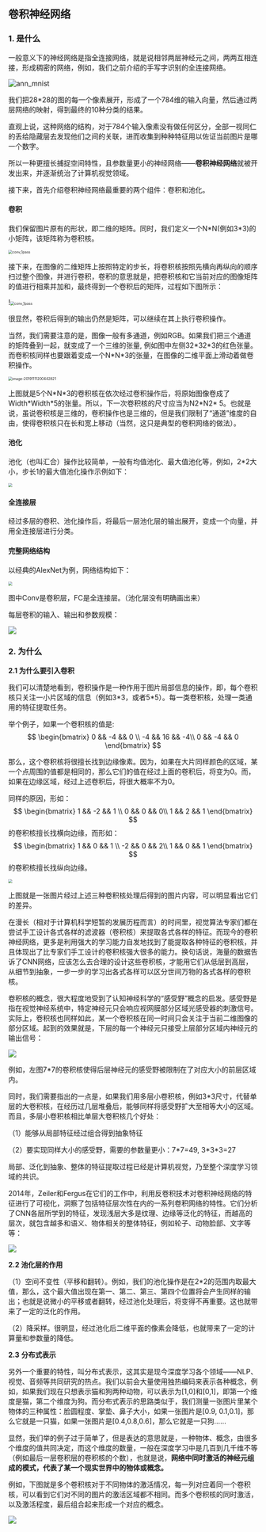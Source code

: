 ## 卷积神经网络

### 1. 是什么

一般意义下的神经网络是指全连接网络，就是说相邻两层神经元之间，两两互相连接，形成稠密的网络，例如，我们之前介绍的手写字识别的全连接网络。

![ann_mnist](./images/ann_mnist.png)

我们把28*28的图的每一个像素展开，形成了一个784维的输入向量，然后通过两层网络的映射，得到最终的10种分类的结果。

直观上说，这种网络的结构，对于784个输入像素没有做任何区分，全部一视同仁的丢给隐藏层去发现他们之间的关联，进而收集到种种特征用以佐证当前图片是哪一个数字。

所以一种更擅长捕捉空间特性，且参数量更小的神经网络——**卷积神经网络**就被开发出来，并逐渐统治了计算机视觉领域。

接下来，首先介绍卷积神经网络最重要的两个组件：卷积和池化。



#### 卷积

我们保留图片原有的形状，即二维的矩阵。同时，我们定义一个N*N(例如3\*3)的小矩阵，该矩阵称为卷积核。

<img src="./images/conv_and_image.png" alt="conv_1pass" style="zoom:50%;" />

接下来，在图像的二维矩阵上按照特定的步长，将卷积核按照先横向再纵向的顺序扫过整个图像，并进行卷积，卷积的意思就是，把卷积核和它当前对应的图像矩阵的值进行相乘并加和，最终得到一个卷积后的矩阵，过程如下图所示：

!<img src="./images/conv_1pass.png" alt="conv_1pass" style="zoom:50%;" />

很显然，卷积后得到的输出仍然是矩阵，可以继续在其上执行卷积操作。



当然，我们需要注意的是，图像一般有多通道，例如RGB。如果我们把三个通道的矩阵叠到一起，就变成了一个三维的张量, 例如图中左侧32\*32\*3的红色张量。而卷积核同样也要跟着变成一个N\*N\*3的张量，在图像的二维平面上滑动着做卷积操作。

<img src="./images/3d_conv1.png" alt="image-20191111200442821" style="zoom:50%;" />

上图就是5个N\*N\*3的卷积核在依次经过卷积操作后，将原始图像卷成了Width\*Width\*5的张量。所以，下一次卷积核的尺寸应当为N2\*N2\* 5。也就是说，虽说卷积核是三维的，卷积操作也是三维的，但是我们限制了“通道”维度的自由，使得卷积核只在长和宽上移动（当然，这只是典型的卷积网络的做法）。

#### 池化

池化（也叫汇合）操作比较简单，一般有均值池化、最大值池化等，例如，2*2大小，步长1的最大值池化操作示例如下：

<img src="./images/pooling.png" style="zoom:50%;" />

#### 全连接层

经过多层的卷积、池化操作后，将最后一层池化层的输出展开，变成一个向量，并用全连接层进行分类。



#### 完整网络结构

以经典的AlexNet为例，网络结构如下：

<img src="./images/alexnet_arch.png" style="zoom:50%;" />

图中Conv是卷积层，FC是全连接层。（池化层没有明确画出来）

每层卷积的输入、输出和参数规模：

![](./images/alexnet_params.jpg)





### 2. 为什么

**2.1 为什么要引入卷积**

我们可以清楚地看到，卷积操作是一种作用于图片局部信息的操作，即，每个卷积核只关注一小片区域的信息（例如3\*3，或者5\*5）。每一类卷积核，处理一类通用的特征提取任务。

举个例子，如果一个卷积核的值是:
$$
\begin{bmatrix}
	0 && -4 && 0 \\
	-4 && 16 && -4\\
	0  && -4 && 0
\end{bmatrix}
$$

那么，这个卷积核将很擅长找到边缘像素。因为，如果在大片同样颜色的区域，某一个点周围的值都是相同的，那么它们的值在经过上面的卷积后，将变为0。而，如果在边缘区域，经过上述卷积后，将很大概率不为0。

同样的原因，形如：
$$
\begin{bmatrix}
	1 && -2 && 1 \\
	0 && 0 && 0\\
	1  && 2 && 1
\end{bmatrix}
$$
的卷积核擅长找横向边缘，而形如：
$$
\begin{bmatrix}
	1 && 0 && 1 \\
	-2 && 0 && 2\\
	1  && 0 && 1
\end{bmatrix}
$$
的卷积核擅长找纵向边缘。

<img src="./images/edge_kernels.png" style="zoom:50%;" />

上图就是一张图片经过上述三种卷积核处理后得到的图片内容，可以明显看出它们的差异。

在漫长（相对于计算机科学短暂的发展历程而言）的时间里，视觉算法专家们都在尝试手工设计各式各样的滤波器（卷积核）来提取各式各样的特征。而现今的卷积神经网络，更多是利用强大的学习能力自发地找到了能提取各种特征的卷积核，并且体现出了比专家们手工设计的卷积核强大很多的能力。换句话说，海量的数据告诉了CNN网络，应该怎么去合理的设计这些卷积核，才能用它们从低层到高层，从细节到抽象，一步一步的学习出各式各样可以区分世间万物的各式各样的卷积核。



卷积核的概念，很大程度地受到了认知神经科学的“感受野”概念的启发。感受野是指在视觉神经系统中，特定神经元只会响应视网膜部分区域光感受器的刺激信号。实际上，卷积核也同样如此，某一个卷积核在同一时间只会关注于当前二维图像的部分区域。起到的效果就是，下层的每一个神经元只接受上层部分区域内神经元的输出信号：

![](./images/cnn_vision.png)

例如，左图7\*7的卷积核使得后层神经元的感受野被限制在了对应大小的前层区域内。

同时，我们需要指出的一点是，如果我们用多层小卷积核，例如3\*3尺寸，代替单层的大卷积核，在经历过几层堆叠后，能够同样将感受野扩大至相等大小的区域。而且，多层小卷积核相比单层大卷积核几个好处：

（1）能够从局部特征经过组合得到抽象特征

（2）要实现同样大小的感受野，需要的参数量更小：7\*7=49, 3\*3\*3=27

局部、泛化到抽象、整体的特征提取过程已经是计算机视觉，乃至整个深度学习领域的共识。

2014年，Zeiler和Fergus在它们的工作中，利用反卷积技术对卷积神经网络的特征进行了可视化，洞察了包括特征层次性在内的一系列卷积网络的特性。它们分析了CNN各层所学到的特征，发现浅层大多是纹理、边缘等泛化的特征，而越高的层次，就包含越多和语义、物体相关的整体特征，例如轮子、动物脸部、文字等等：

![](./images/cnn_analyze.png)



**2.2 池化层的作用**

（1）空间不变性（平移和翻转）。例如，我们的池化操作是在2\*2的范围内取最大值，那么，这个最大值出现在第一、第二、第三、第四个位置将会产生同样的输出；也就是说微小的平移或者翻转，经过池化处理后，将变得不再重要。这也就带来了一定的泛化的作用。

（2）降采样。很明显，经过池化后二维平面的像素会降低，也就带来了一定的计算量和参数量的降低。



**2.3** **分布式表示** 

另外一个重要的特性，叫分布式表示，这其实是现今深度学习各个领域——NLP、视觉、音频等共同研究的热点。我们以前会大量使用独热编码来表示各种概念，例如，如果我们现在只想表示猫和狗两种动物，可以表示为[1,0]和[0,1]，即第一个维度是猫，第二个维度为狗。而分布式表示的思路类似于，我们测量一张图片里某个物体的三种属性：脸圆程度、掌垫、鼻子大小，如果一张图片是[0.9, 0.1,0.1]，那么它就是一只猫，如果一张图片是[0.4,0.8,0.6]，那么它就是一只狗……

显然，我们举的例子过于简单了，但是表达的意思就是，一种物体、概念，由很多个维度的值共同决定，而这个维度的数量，一般在深度学习中是几百到几千维不等（例如最后一层卷积层的卷积核的个数），也就是说，**网络中同时激活的神经元组成的模式，代表了某一个现实世界中的物体或概念。**

例如，下图就是多个卷积核对于不同物体的激活情况，每一列对应着同一个卷积核，可以看到它们对不同的图片的激活区域都不相同。而多个卷积核的同时激活，以及激活程度，最后组合起来形成一个对应的概念。

![](./images/conv_activate.png)